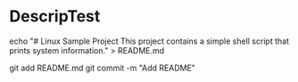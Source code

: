 # DescripTest
echo "# Linux Sample Project
This project contains a simple shell script that prints system information." > README.md

git add README.md
git commit -m "Add README"
